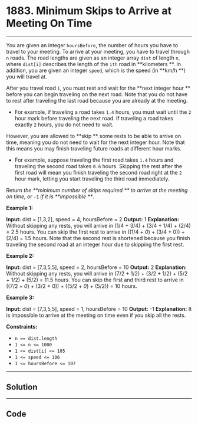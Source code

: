 # 1883. Minimum Skips to Arrive at Meeting On Time

---

You are given an integer `hoursBefore`, the number of hours you have to travel to your meeting. To arrive at your meeting, you have to travel through `n` roads. The road lengths are given as an integer array `dist` of length `n`, where `dist[i]` describes the length of the `ith` road in **kilometers **. In addition, you are given an integer `speed`, which is the speed (in **km/h **) you will travel at.

After you travel road `i`, you must rest and wait for the **next integer hour ** before you can begin traveling on the next road. Note that you do not have to rest after traveling the last road because you are already at the meeting.

  * For example, if traveling a road takes `1.4` hours, you must wait until the `2` hour mark before traveling the next road. If traveling a road takes exactly `2` hours, you do not need to wait.



However, you are allowed to **skip ** some rests to be able to arrive on time, meaning you do not need to wait for the next integer hour. Note that this means you may finish traveling future roads at different hour marks.

  * For example, suppose traveling the first road takes `1.4` hours and traveling the second road takes `0.6` hours. Skipping the rest after the first road will mean you finish traveling the second road right at the `2` hour mark, letting you start traveling the third road immediately.



Return _the **minimum number of skips required ** to arrive at the meeting on time, or_ `-1` _if it is **impossible **_.

 

**Example 1:**


**Input:** dist = [1,3,2], speed = 4, hoursBefore = 2
**Output:** 1
**Explanation:**
Without skipping any rests, you will arrive in (1/4 + 3/4) + (3/4 + 1/4) + (2/4) = 2.5 hours.
You can skip the first rest to arrive in ((1/4 + _0_) + (3/4 + 0)) + (2/4) = 1.5 hours.
Note that the second rest is shortened because you finish traveling the second road at an integer hour due to skipping the first rest.


**Example 2:**


**Input:** dist = [7,3,5,5], speed = 2, hoursBefore = 10
**Output:** 2
**Explanation:**
Without skipping any rests, you will arrive in (7/2 + 1/2) + (3/2 + 1/2) + (5/2 + 1/2) + (5/2) = 11.5 hours.
You can skip the first and third rest to arrive in ((7/2 + _0_) + (3/2 + 0)) + ((5/2 + _0_) + (5/2)) = 10 hours.


**Example 3:**


**Input:** dist = [7,3,5,5], speed = 1, hoursBefore = 10
**Output:** -1
**Explanation:** It is impossible to arrive at the meeting on time even if you skip all the rests.


 

**Constraints:**

  * `n == dist.length`
  * `1 <= n <= 1000`
  * `1 <= dist[i] <= 105`
  * `1 <= speed <= 106`
  * `1 <= hoursBefore <= 107`

---

## Solution



---

## Code
```python


```